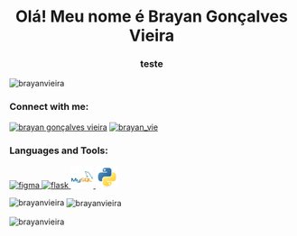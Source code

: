 <h1 align="center">Olá! Meu nome é Brayan Gonçalves Vieira</h1>
<h3 align="center">teste</h3>

<p align="left"> <img src="https://komarev.com/ghpvc/?username=brayanvieira&label=Profile%20views&color=0e75b6&style=flat" alt="brayanvieira" /> </p>

<h3 align="left">Connect with me:</h3>
<p align="left">
<a href="https://linkedin.com/in/brayan gonçalves vieira" target="blank"><img align="center" src="https://raw.githubusercontent.com/rahuldkjain/github-profile-readme-generator/master/src/images/icons/Social/linked-in-alt.svg" alt="brayan gonçalves vieira" height="30" width="40" /></a>
<a href="https://instagram.com/brayan_vie" target="blank"><img align="center" src="https://raw.githubusercontent.com/rahuldkjain/github-profile-readme-generator/master/src/images/icons/Social/instagram.svg" alt="brayan_vie" height="30" width="40" /></a>
</p>

<h3 align="left">Languages and Tools:</h3>
<p align="left"> <a href="https://www.figma.com/" target="_blank" rel="noreferrer"> <img src="https://www.vectorlogo.zone/logos/figma/figma-icon.svg" alt="figma" width="40" height="40"/> </a> <a href="https://flask.palletsprojects.com/" target="_blank" rel="noreferrer"> <img src="https://www.vectorlogo.zone/logos/pocoo_flask/pocoo_flask-icon.svg" alt="flask" width="40" height="40"/> </a> <a href="https://www.mysql.com/" target="_blank" rel="noreferrer"> <img src="https://raw.githubusercontent.com/devicons/devicon/master/icons/mysql/mysql-original-wordmark.svg" alt="mysql" width="40" height="40"/> </a> <a href="https://www.python.org" target="_blank" rel="noreferrer"> <img src="https://raw.githubusercontent.com/devicons/devicon/master/icons/python/python-original.svg" alt="python" width="40" height="40"/> </a> </p>

<p><img align="left" src="https://github-readme-stats.vercel.app/api/top-langs?username=brayanvieira&show_icons=true&locale=en&layout=compact" alt="brayanvieira" /></p>

<p>&nbsp;<img align="center" src="https://github-readme-stats.vercel.app/api?username=brayanvieira&show_icons=true&locale=en" alt="brayanvieira" /></p>

<p><img align="center" src="https://github-readme-streak-stats.herokuapp.com/?user=brayanvieira&" alt="brayanvieira" /></p>
